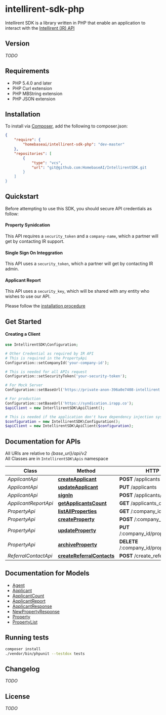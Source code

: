 intellirent-sdk-php
=========
Intellirent SDK is a library written in PHP that enable an application to interact with the [Intellirent (IR) API](https://intellirent.docs.apiary.io/)

## Version
_TODO_

## Requirements
- PHP 5.4.0 and later
- PHP Curl extension
- PHP MBString extension
- PHP JSON extension

## Installation
To install via [Composer](https://getcomposer.org), add the following to composer.json:
```json
{
    "require": {
        "homebaseai/intellirent-sdk-php": "dev-master"
    },
    "repositories": [
        {
            "type": "vcs",
            "url": "git@github.com:HomebaseAI/IntellirentSDK.git
        }
    ]
}
```

## Quickstart
Before attempting to use this SDK, you should secure API credentials as follow:

#### Property Synidcation
This API requires a `security_token` and a `company-name`, which a partner will get by contacting IR support.

#### Single Sign On Integgration
This API uses a `security_token`, which a partner will get by contacting IR admin.

#### Applicant Report
This API uses a `security_key`, which will be shared with any entity who wishes to use our API.

Please follow the [installation procedure](#installation)

## Get Started

#### Creating a Client
```php
use IntellirentSDK\Configuration;

# Other Credential as required by IR API
# This is required in the PropertyApi
Configuration::setCompanyId('your-company-id');

# This is needed for all APIs request
Configuration::setSecurityToken('your-security-token');

# For Mock Server
Configuration::setBaseUrl('https://private-anon-396a0e7408-intellirent.apiary-mock.com');

# For production
Configuration::setBaseUrl('https://syndication.irapp.co');
$apiClient = new InterllirentSDK\ApiClient();

# This is needed if the application don't have dependency injection system in their software, othwerwise, skip this
$configuration = new IntellirentSDK\Configuration();
$apiClient = new IntellirentSDK\ApiClient($configuration);
```

## Documentation for APIs
All URIs are relative to *{base_url}/api/v2* \
All Classes are in `IntellirentSDK\Apis` namespace

**Class** | **Method** | **HTTP request** | **Description**
---------- | ----------- | ---------------- | -------------
*ApplicantApi* | [**createApplicant**](docs/Apis/ApplicantApi.md#createApplicant) | **POST** /applicants |
*ApplicantApi* | [**updateApplicant**](docs/Apis/ApplicantApi.md#updateApplicant) | **PUT** /applicants |
*ApplicantApi* | [**signIn**](docs/Apis/ApplicantApi.md#signIn) | **POST** /applicants/:sso_hash |
*ApplicantReportApi* | [**getApplicantsCount**](docs/Apis/ApplicantReportApi.md#getApplicantsCount) | **GET** /applicants_count |
*PropertyApi* | [**listAllProperties**](docs/Apis/PropertyApi.md#listAllProperties) | **GET** /:company_id/properties |
*PropertyApi* | [**createProperty**](docs/Apis/PropertyApi.md#createProperty) | **POST** /:company_id/properties |
*PropertyApi* | [**updateProperty**](docs/Apis/PropertyApi.md#updateProperty) | **PUT** /:company_id/properties/:property_id |
*PropertyApi* | [**archiveProperty**](docs/Apis/PropertyApi.md#archiveProperty) | **DELETE** /:company_id/properties/:property_id |
*ReferralContactApi* | [**createReferralContacts**](docs/Apis/ReferralContactApi.md#createReferralContacts) | **POST** /create_referral_contacts |

## Documentation for Models
- [Agent](docs/Models/Agent.md)
- [Applicant](docs/Models/Applicant.md)
- [ApplicantCount](docs/Models/ApplicantCount.md)
- [ApplicantReport](docs/Models/ApplicantReport.md)
- [ApplicantResponse](docs/Models/ApplicantResponse.md)
- [NewPropertyResponse](docs/Models/NewPropertyResponse.md)
- [Property](docs/Models/Property.md)
- [PropertyList](docs/Models/PropertyList.md)

## Running tests
```bash
composer install
./vendor/bin/phpunit --testdox tests
```
## Changelog
_TODO_

## License
_TODO_


